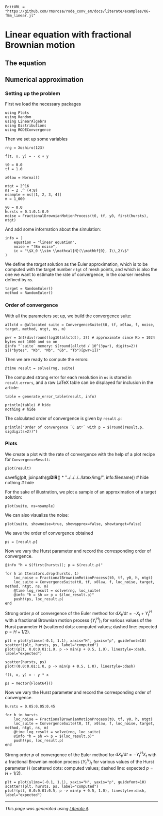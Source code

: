 ```@meta
EditURL = "https://github.com/rmsrosa/rode_conv_em/docs/literate/examples/06-fBm_linear.jl"
```

# Linear equation with fractional Brownian motion



## The equation

## Numerical approximation

### Setting up the problem

First we load the necessary packages

````@example 06-fBm_linear
using Plots
using Random
using LinearAlgebra
using Distributions
using RODEConvergence
````

Then we set up some variables

````@example 06-fBm_linear
rng = Xoshiro(123)

f(t, x, y) = - x + y

t0 = 0.0
tf = 1.0

x0law = Normal()

ntgt = 2^16
ns = 2 .^ (4:8)
nsample = ns[[1, 2, 3, 4]]
m = 1_000

y0 = 0.0
hursts = 0.1:0.1:0.9
noise = FractionalBrownianMotionProcess(t0, tf, y0, first(hursts), ntgt)
````

And add some information about the simulation:

````@example 06-fBm_linear
info = (
    equation = "linear equation",
    noise = "fBm noise",
    ic = "\$X_0 \\sim \\mathcal{N}(\\mathbf{0}, I\\_2)\$"
)
````

We define the *target* solution as the Euler approximation, which is to be computed with the target number `ntgt` of mesh points, and which is also the one we want to estimate the rate of convergence, in the coarser meshes defined by `ns`.

````@example 06-fBm_linear
target = RandomEuler()
method = RandomEuler()
````

### Order of convergence

With all the parameters set up, we build the convergence suite:

````@example 06-fBm_linear
allctd = @allocated suite = ConvergenceSuite(t0, tf, x0law, f, noise, target, method, ntgt, ns, m)

pwr = Int(div(round(log10(allctd)), 3)) # approximate since Kb = 1024 bytes not 1000 and so on
@info "`suite` memory: $(round(allctd / 10^(3pwr), digits=2)) $(("bytes", "Kb", "Mb", "Gb", "Tb")[pwr+1])"
````

Then we are ready to compute the errors:

````@example 06-fBm_linear
@time result = solve(rng, suite)
````

The computed strong error for each resolution in `ns` is stored in `result.errors`, and a raw LaTeX table can be displayed for inclusion in the article:

````@example 06-fBm_linear
table = generate_error_table(result, info)

println(table) # hide
nothing # hide
````

The calculated order of convergence is given by `result.p`:

````@example 06-fBm_linear
println("Order of convergence `C Δtᵖ` with p = $(round(result.p, sigdigits=2))")
````

### Plots

We create a plot with the rate of convergence with the help of a plot recipe for `ConvergenceResult`:

````@example 06-fBm_linear
plot(result)
````

savefig(plt, joinpath(@__DIR__() * "../../../../latex/img/", info.filename)) # hide
nothing # hide

For the sake of illustration, we plot a sample of an approximation of a target solution:

````@example 06-fBm_linear
plot(suite, ns=nsample)
````

We can also visualize the noise:

````@example 06-fBm_linear
plot(suite, shownoise=true, showapprox=false, showtarget=false)
````

We save the order of convergence obtained

````@example 06-fBm_linear
ps = [result.p]
````

Now we vary the Hurst parameter and record the corresponding order of convergence.

````@example 06-fBm_linear
@info "h = $(first(hursts)); p = $(result.p)"

for h in Iterators.drop(hursts, 1)
    loc_noise = FractionalBrownianMotionProcess(t0, tf, y0, h, ntgt)
    loc_suite = ConvergenceSuite(t0, tf, x0law, f, loc_noise, target, method, ntgt, ns, m)
    @time log_result = solve(rng, loc_suite)
    @info "h = $h => p = $(loc_result.p)"
    push!(ps, loc_result.p)
end
````

Strong order $p$ of convergence of the Euler method for $\mathrm{d}X_t/\mathrm{d}t = - X_t + Y_t^H$ with a fractional Brownian motion process $\{Y_t^H\}_t$ for various values of the Hurst parameter $H$ (scattered dots: computed values; dashed line: expected $p = H + 1/2$).

````@example 06-fBm_linear
plt = plot(ylims=(-0.1, 1.1), xaxis="H", yaxis="p", guidefont=10)
scatter!(plt, hursts, ps, label="computed")
plot!(plt, 0.0:0.01:1.0, p -> min(p + 0.5, 1.0), linestyle=:dash, label="expected")

scatter(hursts, ps)
plot!(0.0:0.01:1.0, p -> min(p + 0.5, 1.0), linestyle=:dash)
````

````@example 06-fBm_linear
f(t, x, y) = - y * x

ps = Vector{Float64}()
````

Now we vary the Hurst parameter and record the corresponding order of convergence.

````@example 06-fBm_linear
hursts = 0.05:0.05:0.45

for h in hursts
    loc_noise = FractionalBrownianMotionProcess(t0, tf, y0, h, ntgt)
    loc_suite = ConvergenceSuite(t0, tf, x0law, f, loc_noise, target, method, ntgt, ns, m)
    @time log_result = solve(rng, loc_suite)
    @info "h = $h => p = $(loc_result.p)"
    push!(ps, loc_result.p)
end
````

Strong order $p$ of convergence of the Euler method for $\mathrm{d}X_t/\mathrm{d}t = - Y_t^H X_t$ with a fractional Brownian motion process $\{Y_t^H\}_t$ for various values of the Hurst parameter $H$ (scattered dots: computed values; dashed line: expected $p = H + 1/2$).

````@example 06-fBm_linear
plt = plot(ylims=(-0.1, 1.1), xaxis="H", yaxis="p", guidefont=10)
scatter!(plt, hursts, ps, label="computed")
plot!(plt, 0.0:0.01:0.5, p -> min(p + 0.5, 1.0), linestyle=:dash, label="expected")
````

---

*This page was generated using [Literate.jl](https://github.com/fredrikekre/Literate.jl).*

